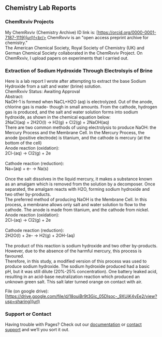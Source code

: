 ## Chemistry Lab Reports 

### ChemRxviv Projects
My ChemRxviv (Chemistry Archive) ID link is: [https://orcid.org/0000-0001-7187-1119](url)!<br/>
ChemRxviv is an "open access preprint archive for chemistry." <br/>
The American Chemical Society, Royal Society of Chemistry (UK) and German Chemical Society collaborated in the ChemRxviv Project.
On ChemRxviv, I upload papers on experiments that I carried out.

### Extraction of Sodium Hydroxide Through Electrolsyis of Brine

Here is a lab report I wrote after attempting to extract the base Sodium Hydroxide from a salt and water (brine) solution. <br/>
ChemRxviv Status: Awaiting Approval <br/>
Abstract: <br/>
NaOH-1 is formed when NaCL+H2O (aq) is electrolyzed. Out of the anode, chlorine gas
is made- though in small amounts. From the cathode, hydrogen gas is produced, and the salt and
water solution forms into sodium hydroxide, as shown in the chemical equation below:<br/>
2NaCl(aq) + 2H2O(l) → H2(g) + Cl2(g) + 2NaOH(aq)<br/>
There are two common methods of using electrolysis to produce NaOH: the Mercury
Process and the Membrane Cell. In the Mercury Process, the anode (positive electrode) is
titanium, and the cathode is mercury (at the bottom of the cell)<br/>
Anode reaction (oxidation):<br/>
2Cl-(aq) → Cl2(g) + 2e<br/><br/>
Cathode reaction (reduction):<br/>
Na+(aq) + e- → Na(s)<br/><br/>
Once the salt dissolves in the liquid mercury, it makes a substance known as an amalgam
which is removed from the solution by a decomposer. Once separated, the amalgam reacts with
H2O, forming sodium hydroxide and two other by-products.<br/>
The preferred method of producing NaOH is the Membrane Cell. In this process, a
membrane allows only salt and water solution to flow to the cathode. The anode is made from
titanium, and the cathode from nickel.<br/>
Anode reaction (oxidation):<br/>
2Cl-(aq) → Cl2(g) + 2e<br/><br/>
Cathode reaction (reduction):<br/>
2H2O(l) + 2e- → H2(g) + 2OH-(aq)<br/><br/>
The product of this reaction is sodium hydroxide and two other by-products. However,
due to the absence of the harmful mercury, this process is favoured.<br/>
Therefore, in this study, a modified version of this process was used to produce sodium
hydroxide. The sodium hydroxide produced had a basic pH, but it was still dilute (20%-25%
concentration). One battery leaked acid, resulting in an acid-base neutralization reaction which
produced an unknown green salt. This salt later turned orange on contact with air.<br/>

File (on google drive): [https://drive.google.com/file/d/18ouiBr9t3Gic_05Dlsoc-_9XUiK4yEe2/view?usp=sharing](url)<br/>

### Support or Contact

Having trouble with Pages? Check out our [documentation](https://docs.github.com/categories/github-pages-basics/) or [contact support](https://support.github.com/contact) and we’ll  you sort it out.
